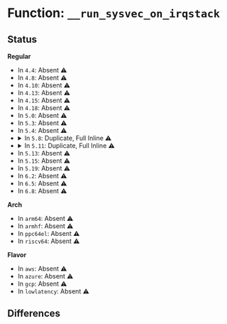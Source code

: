# Function: <code>__run_sysvec_on_irqstack</code>

## Status
<b>Regular</b>
<ul>
<li>
In <code>4.4</code>: Absent ⚠️
</li>
<li>
In <code>4.8</code>: Absent ⚠️
</li>
<li>
In <code>4.10</code>: Absent ⚠️
</li>
<li>
In <code>4.13</code>: Absent ⚠️
</li>
<li>
In <code>4.15</code>: Absent ⚠️
</li>
<li>
In <code>4.18</code>: Absent ⚠️
</li>
<li>
In <code>5.0</code>: Absent ⚠️
</li>
<li>
In <code>5.3</code>: Absent ⚠️
</li>
<li>
In <code>5.4</code>: Absent ⚠️
</li>
<li>
<details>
<summary>In <code>5.8</code>: Duplicate, Full Inline ⚠️</summary>

**Collision:** Static Duplication

**Inline:** Full

**Transformation:** False

**Instances:**

```
In arch/x86/xen/enlighten_hvm.c (ffffffff81bbca47)
Location: arch/x86/include/asm/irq_stack.h:32
Inline: True
Inline callers:
  - arch/x86/xen/enlighten_hvm.c:sysvec_xen_hvm_callback
```
```
In arch/x86/hyperv/hv_init.c (ffffffff81bbcb07)
Location: arch/x86/include/asm/irq_stack.h:32
Inline: True
Inline callers:
  - arch/x86/hyperv/hv_init.c:sysvec_hyperv_reenlightenment
```
```
In arch/x86/kernel/irq.c (ffffffff81bbdc17)
Location: arch/x86/include/asm/irq_stack.h:32
Inline: True
Inline callers:
  - arch/x86/kernel/irq.c:sysvec_kvm_posted_intr_wakeup_ipi
  - arch/x86/kernel/irq.c:sysvec_x86_platform_ipi
```
```
In arch/x86/kernel/irq_work.c (ffffffff81bbe027)
Location: arch/x86/include/asm/irq_stack.h:32
Inline: True
Inline callers:
  - arch/x86/kernel/irq_work.c:sysvec_irq_work
```
```
In arch/x86/kernel/cpu/mce/amd.c (ffffffff81bbebe7)
Location: arch/x86/include/asm/irq_stack.h:32
Inline: True
Inline callers:
  - arch/x86/kernel/cpu/mce/amd.c:sysvec_deferred_error
```
```
In arch/x86/kernel/cpu/mce/threshold.c (ffffffff81bbec77)
Location: arch/x86/include/asm/irq_stack.h:32
Inline: True
Inline callers:
  - arch/x86/kernel/cpu/mce/threshold.c:sysvec_threshold
```
```
In arch/x86/kernel/cpu/mce/therm_throt.c (ffffffff81bbed07)
Location: arch/x86/include/asm/irq_stack.h:32
Inline: True
Inline callers:
  - arch/x86/kernel/cpu/mce/therm_throt.c:sysvec_thermal
```
```
In arch/x86/kernel/cpu/mshyperv.c (ffffffff81bbee27)
Location: arch/x86/include/asm/irq_stack.h:32
Inline: True
Inline callers:
  - arch/x86/kernel/cpu/mshyperv.c:sysvec_hyperv_stimer0
  - arch/x86/kernel/cpu/mshyperv.c:sysvec_hyperv_callback
```
```
In arch/x86/kernel/cpu/acrn.c (ffffffff81bbeeb7)
Location: arch/x86/include/asm/irq_stack.h:32
Inline: True
Inline callers:
  - arch/x86/kernel/cpu/acrn.c:sysvec_acrn_hv_callback
```
```
In arch/x86/kernel/smp.c (ffffffff81bbf177)
Location: arch/x86/include/asm/irq_stack.h:32
Inline: True
Inline callers:
  - arch/x86/kernel/smp.c:sysvec_call_function_single
  - arch/x86/kernel/smp.c:sysvec_call_function
  - arch/x86/kernel/smp.c:sysvec_reboot
```
```
In arch/x86/kernel/apic/apic.c (ffffffff81bbf457)
Location: arch/x86/include/asm/irq_stack.h:32
Inline: True
Inline callers:
  - arch/x86/kernel/apic/apic.c:sysvec_error_interrupt
  - arch/x86/kernel/apic/apic.c:sysvec_spurious_apic_interrupt
  - arch/x86/kernel/apic/apic.c:sysvec_apic_timer_interrupt
```
```
In arch/x86/kernel/apic/vector.c (ffffffff81bbf4e7)
Location: arch/x86/include/asm/irq_stack.h:32
Inline: True
Inline callers:
  - arch/x86/kernel/apic/vector.c:sysvec_irq_move_cleanup
```
```
In arch/x86/platform/uv/tlb_uv.c (ffffffff81bbf7d7)
Location: arch/x86/include/asm/irq_stack.h:32
Inline: True
Inline callers:
  - arch/x86/platform/uv/tlb_uv.c:sysvec_uv_bau_message
```
</details>
</li>
<li>
<details>
<summary>In <code>5.11</code>: Duplicate, Full Inline ⚠️</summary>

**Collision:** Static Duplication

**Inline:** Full

**Transformation:** False

**Instances:**

```
In arch/x86/xen/enlighten_hvm.c (ffffffff81c34fca)
Location: arch/x86/include/asm/irq_stack.h:31
Inline: True
Inline callers:
  - arch/x86/xen/enlighten_hvm.c:sysvec_xen_hvm_callback
```
```
In arch/x86/hyperv/hv_init.c (ffffffff81c3509a)
Location: arch/x86/include/asm/irq_stack.h:31
Inline: True
Inline callers:
  - arch/x86/hyperv/hv_init.c:sysvec_hyperv_reenlightenment
```
```
In arch/x86/kernel/irq.c (ffffffff81c3636a)
Location: arch/x86/include/asm/irq_stack.h:31
Inline: True
Inline callers:
  - arch/x86/kernel/irq.c:sysvec_kvm_posted_intr_wakeup_ipi
  - arch/x86/kernel/irq.c:sysvec_x86_platform_ipi
```
```
In arch/x86/kernel/irq_work.c (ffffffff81c368ca)
Location: arch/x86/include/asm/irq_stack.h:31
Inline: True
Inline callers:
  - arch/x86/kernel/irq_work.c:sysvec_irq_work
```
```
In arch/x86/kernel/cpu/mce/amd.c (ffffffff81c373ea)
Location: arch/x86/include/asm/irq_stack.h:31
Inline: True
Inline callers:
  - arch/x86/kernel/cpu/mce/amd.c:sysvec_deferred_error
```
```
In arch/x86/kernel/cpu/mce/threshold.c (ffffffff81c3747a)
Location: arch/x86/include/asm/irq_stack.h:31
Inline: True
Inline callers:
  - arch/x86/kernel/cpu/mce/threshold.c:sysvec_threshold
```
```
In arch/x86/kernel/cpu/mce/therm_throt.c (ffffffff81c3750a)
Location: arch/x86/include/asm/irq_stack.h:31
Inline: True
Inline callers:
  - arch/x86/kernel/cpu/mce/therm_throt.c:sysvec_thermal
```
```
In arch/x86/kernel/cpu/mshyperv.c (ffffffff81c3762a)
Location: arch/x86/include/asm/irq_stack.h:31
Inline: True
Inline callers:
  - arch/x86/kernel/cpu/mshyperv.c:sysvec_hyperv_stimer0
  - arch/x86/kernel/cpu/mshyperv.c:sysvec_hyperv_callback
```
```
In arch/x86/kernel/cpu/acrn.c (ffffffff81c376ba)
Location: arch/x86/include/asm/irq_stack.h:31
Inline: True
Inline callers:
  - arch/x86/kernel/cpu/acrn.c:sysvec_acrn_hv_callback
```
```
In arch/x86/kernel/smp.c (ffffffff81c3795a)
Location: arch/x86/include/asm/irq_stack.h:31
Inline: True
Inline callers:
  - arch/x86/kernel/smp.c:sysvec_call_function_single
  - arch/x86/kernel/smp.c:sysvec_call_function
  - arch/x86/kernel/smp.c:sysvec_reboot
```
```
In arch/x86/kernel/apic/apic.c (ffffffff81c37c2a)
Location: arch/x86/include/asm/irq_stack.h:31
Inline: True
Inline callers:
  - arch/x86/kernel/apic/apic.c:sysvec_error_interrupt
  - arch/x86/kernel/apic/apic.c:sysvec_spurious_apic_interrupt
  - arch/x86/kernel/apic/apic.c:sysvec_apic_timer_interrupt
```
```
In arch/x86/kernel/apic/vector.c (ffffffff81c37cba)
Location: arch/x86/include/asm/irq_stack.h:31
Inline: True
Inline callers:
  - arch/x86/kernel/apic/vector.c:sysvec_irq_move_cleanup
```
```
In arch/x86/kernel/kvm.c (ffffffff81c37e1a)
Location: arch/x86/include/asm/irq_stack.h:31
Inline: True
Inline callers:
  - arch/x86/kernel/kvm.c:sysvec_kvm_asyncpf_interrupt
```
</details>
</li>
<li>
In <code>5.13</code>: Absent ⚠️
</li>
<li>
In <code>5.15</code>: Absent ⚠️
</li>
<li>
In <code>5.19</code>: Absent ⚠️
</li>
<li>
In <code>6.2</code>: Absent ⚠️
</li>
<li>
In <code>6.5</code>: Absent ⚠️
</li>
<li>
In <code>6.8</code>: Absent ⚠️
</li>
</ul>
<b>Arch</b>
<ul>
<li>
In <code>arm64</code>: Absent ⚠️
</li>
<li>
In <code>armhf</code>: Absent ⚠️
</li>
<li>
In <code>ppc64el</code>: Absent ⚠️
</li>
<li>
In <code>riscv64</code>: Absent ⚠️
</li>
</ul>
<b>Flavor</b>
<ul>
<li>
In <code>aws</code>: Absent ⚠️
</li>
<li>
In <code>azure</code>: Absent ⚠️
</li>
<li>
In <code>gcp</code>: Absent ⚠️
</li>
<li>
In <code>lowlatency</code>: Absent ⚠️
</li>
</ul>

## Differences

